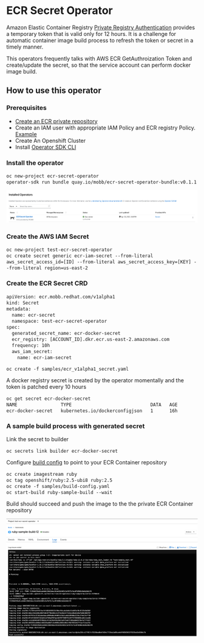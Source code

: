 # ECR Secret Operator

Amazon Elastic Container Registry [Private Registry Authentication](https://docs.aws.amazon.com/AmazonECR/latest/userguide/registry_auth.html) provides a temporary token that is valid only for 12 hours. It is a challenge for automatic container image build process to refresh the token or secret in a timely manner.

This operators frequently talks with AWS ECR GetAuthroization Token and create/update the secret, so that the service account can perform docker image build.


## How to use this operator

### Prerequisites

* [Create an ECR private repository](https://docs.aws.amazon.com/AmazonECR/latest/userguide/repository-create.html)
* Create an IAM user with appropriate IAM Policy and ECR registry Policy. [Example](./Docs/policy.md)
* Create An Openshift Cluster
* Install [Operator SDK CLI](https://sdk.operatorframework.io/docs/installation/)

### Install the operator

```
oc new-project ecr-secret-operator
operator-sdk run bundle quay.io/mobb/ecr-secret-operator-bundle:v0.1.1
```

![Installed Operator](./docs/images/operator.png)

### Create the AWS IAM Secret 

```
oc new-project test-ecr-secret-operator
oc create secret generic ecr-iam-secret --from-literal aws_secret_access_id=[ID] --from-literal aws_secret_access_key=[KEY] --from-literal region=us-east-2
```

### Create the ECR Secret CRD

```
apiVersion: ecr.mobb.redhat.com/v1alpha1
kind: Secret
metadata:
  name: ecr-secret
  namespace: test-ecr-secret-operator
spec:
  generated_secret_name: ecr-docker-secret
  ecr_registry: [ACCOUNT_ID].dkr.ecr.us-east-2.amazonaws.com
  frequency: 10h
  aws_iam_secret:
    name: ecr-iam-secret
```

```
oc create -f samples/ecr_v1alpha1_secret.yaml
```

A docker registry secret is created by the operator momentally and the token is patched every 10 hours

```
oc get secret ecr-docker-secret   
NAME                TYPE                             DATA   AGE
ecr-docker-secret   kubernetes.io/dockerconfigjson   1      16h
```

### A sample build process with generated secret


Link the secret to builder

```
oc secrets link builder ecr-docker-secret 
```

Configure [build config](./samples/build-config.yaml) to point to your ECR Container repository

```
oc create imagestream ruby
oc tag openshift/ruby:2.5-ubi8 ruby:2.5
oc create -f samples/build-config.yaml
oc start-build ruby-sample-build --wait
```

Build should succeed and push the image to the the private ECR Container repository

![Success Build](./docs/images/build.png)

